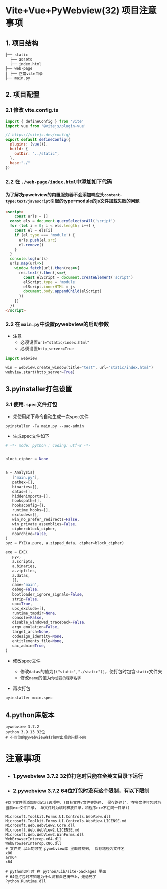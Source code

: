 # Vite+Vue+PyWebview(32) 项目注意事项

## 1. 项目结构
```
├── static
  ├── assets
  ├── index.html
├── web-page
│ ├── 正常vite目录
├── main.py

```
## 2. 项目配置
### 2.1 修改 vite.config.ts
```javascript
import { defineConfig } from 'vite'
import vue from '@vitejs/plugin-vue'

// https://vitejs.dev/config/
export default defineConfig({
  plugins: [vue()],
  build: {
    outDir: "../static",
  },
  base:"./"
})
```
### 2.2 在  ```./web-page/index.html```中添加如下代码
#### 为了解决pywebview的内置服务器不会添加响应头```content-type:text/javascript```引起的type=module的js文件加载失败的问题

```html
<script>
    const urls = []
  const els = document.querySelectorAll('script')
  for (let i = 0; i < els.length; i++) {
    const el = els[i]
    if (el.type === 'module') {
      urls.push(el.src)
      el.remove()
    }
  }
  console.log(urls)
  urls.map(url=>{
    window.fetch(url).then(res=>{
      res.text().then(js=>{
        const elScript = document.createElement('script')
        elScript.type = 'module'
        elScript.innerHTML = js
        document.body.appendChild(elScript)
      })
    })
  })
</script>
```
### 2.2 在 ```main.py```中设置pywebview的启动参数
* 注意
  * 必须设置```url="static/index.html"```
  * 必须设置```http_server=True```

```python
import webview

win = webview.create_window(title="test", url="static/index.html")
webview.start(http_server=True)

```

## 3.pyinstaller打包设置
### 3.1 使用```.spec```文件打包

* 先使用如下命令自动生成一次spec文件
```
pyinstaller -Fw main.py --uac-admin
```
* 生成spec文件如下
 ```python
 # -*- mode: python ; coding: utf-8 -*-


block_cipher = None


a = Analysis(
    ['main.py'],
    pathex=[],
    binaries=[],
    datas=[],
    hiddenimports=[],
    hookspath=[],
    hooksconfig={},
    runtime_hooks=[],
    excludes=[],
    win_no_prefer_redirects=False,
    win_private_assemblies=False,
    cipher=block_cipher,
    noarchive=False,
)
pyz = PYZ(a.pure, a.zipped_data, cipher=block_cipher)

exe = EXE(
    pyz,
    a.scripts,
    a.binaries,
    a.zipfiles,
    a.datas,
    [],
    name='main',
    debug=False,
    bootloader_ignore_signals=False,
    strip=False,
    upx=True,
    upx_exclude=[],
    runtime_tmpdir=None,
    console=False,
    disable_windowed_traceback=False,
    argv_emulation=False,
    target_arch=None,
    codesign_identity=None,
    entitlements_file=None,
    uac_admin=True,
)
 ```
* 修改spec文件
    * 修改```datas```的值为```[("static","./static")]```，使打包时包含```static```文件夹
    * 修改```name```的值为```你想要的程序名字```

* 再次打包
```
pyinstaller main.spec
```
## 4.python库版本
```
pywebview 3.7.2
python 3.9.13 32位
# 不同位的pywebview在打包时出现的问题不同
```
# 注意事项
* ### 1.pywebview 3.7.2 32位打包时只能在全英文目录下运行
* ### 2.pywebview 3.7.2 64位打包时没有这个限制，有以下限制
```
#以下文件需添加到datas选项中，(目标文件/文件夹路径， 保存路径('.'在多文件打包时为当前exe文件目录， 单文件时为临时释放目录，和程序exe不在同一目录)) 

Microsoft.Toolkit.Forms.UI.Controls.WebView.dll
Microsoft.Toolkit.Forms.UI.Controls.WebView.LICENSE.md
Microsoft.Web.WebView2.Core.dll
Microsoft.Web.WebView2.LICENSE.md
Microsoft.Web.WebView2.WinForms.dll
WebBrowserInterop.x64.dll
WebBrowserInterop.x86.dll
# 文件夹 以上均可在 pywebview库 里面可找到， 保存路径为文件名
x86
arm64
x64

# python运行时 在 python/Lib/site-packages 里面
# 64位打包时不知道为什么没有自己携带上，无语死了
Python.Runtime.dll
```




